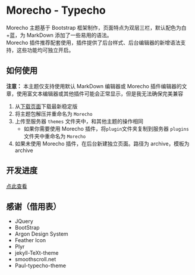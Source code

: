 # Morecho - Typecho

Morecho 主题基于 Bootstrap 框架制作，页面特点为双层三栏，默认配色为白+蓝，为 MarkDown 添加了一些易用的语法。  
Morecho 插件推荐配套使用，插件提供了后台样式、后台编辑器的新增语法支持，这些功能均可独立开启。

## 如何使用

**注意：** 本主题仅支持使用默认 MarkDown 编辑器或 Morecho 插件编辑器的文章，使用富文本编辑器或其他插件可能会正常显示，但是我无法确保完美兼容  

1. 从[下载页面](releases)下载最新稳定版
1. 将主题包解压并重命名为 `Morecho`
1. 上传至服务器 `themes` 文件夹中，和其他主题的操作相同
    - 如果你需要使用 Morecho 插件，将`plugin`文件夹复制到服务器 `plugins` 文件夹中重命名为 `Morecho`  
1. 如果未使用 Morecho 插件，在后台新建独立页面。路径为 archive，模板为 archive  

## 开发进度

[点此查看](progress.md)

## 感谢（借用表）

- JQuery
- BootStrap
- Argon Design System
- Feather Icon
- Plyr
- jekyll-TeXt-theme
- smoothscroll.net
- Paul-typecho-theme